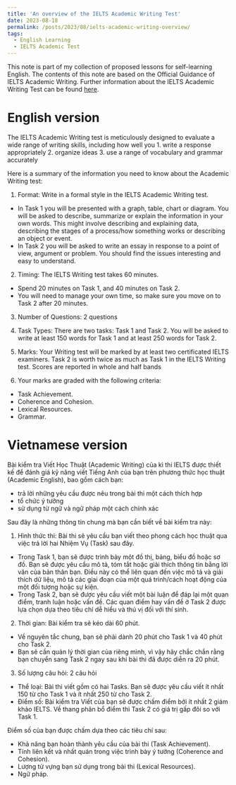 ```yaml
---
title: 'An overview of the IELTS Academic Writing Test'
date: 2023-08-18
permalink: /posts/2023/08/ielts-academic-writing-overview/
tags:
  - English Learning
  - IELTS Academic Test
---
```


This note is part of my collection of proposed lessons for self-learning English. The contents of this note are based on the Official Guidance of IELTS Academic Writing. Further information about the IELTS Academic Writing Test can be found [here](https://www.ielts.org/for-test-takers/test-format).


# English version 
The IELTS Academic Writing test is meticulously designed to evaluate a wide range of writing skills, including how well you
    1. write a response appropriately
    2. organize ideas
    3. use a range of vocabulary and grammar accurately

Here is a summary of the information you need to know about the Academic Writing test:
1. Format: Write in a formal style in the IELTS Academic Writing test.
  * In Task 1 you will be presented with a graph, table, chart or diagram. You will be asked to describe, summarize or explain the information in your own words. This might involve describing and explaining data, describing the stages of a process/how something works or describing an object or event. 
  * In Task 2 you will be asked to write an essay in response to a point of view, argument or problem. You should find the issues interesting and easy to understand.  
2. Timing: The IELTS Writing test takes 60 minutes. 
  * Spend 20 minutes on Task 1, and 40 minutes on Task 2. 
  * You will need to manage your own time, so make sure you move on to Task 2 after 20 minutes.
3. Number of Questions: 2 questions
4. Task Types: There are two tasks: Task 1 and Task 2. You will be asked to write at least 150 words for Task 1 and at least 250 words for Task 2.
5. Marks: Your Writing test will be marked by at least two certificated IELTS examiners. Task 2 is worth twice as much as Task 1 in the IELTS Writing test. Scores are reported in whole and half bands

3. Your marks are graded with the following criteria:
  * Task Achievement.
  * Coherence and Cohesion.
  * Lexical Resources.
  * Grammar.


# Vietnamese version 
Bài kiểm tra Viết Học Thuật (Academic Writing) của kì thi IELTS được thiết kế để đánh giá kỹ năng viết Tiếng Anh của bạn trên phương thức học thuật (Academic English), bao gồm cách bạn:
  * trả lời những yêu cầu được nêu trong bài thi một cách thích hợp
  * tổ chức ý tưởng
  * sử dụng từ ngữ và ngữ pháp một cách chính xác

Sau đây là những thông tin chung mà bạn cần biết về bài kiểm tra này:
1. Hình thức thi: Bài thi sẽ yêu cầu bạn viết theo phong cách học thuật qua việc trả lời hai Nhiệm Vụ (Task) sau đây.
  * Trong Task 1, bạn sẽ được trình bày một đồ thị, bảng, biểu đồ hoặc sơ đồ. Bạn sẽ được yêu cầu mô tả, tóm tắt hoặc giải thích thông tin bằng lời văn của bản thân bạn. Điều này có thể liên quan đến việc mô tả và giải thích dữ liệu, mô tả các giai đoạn của một quá trình/cách hoạt động của một đối tượng hoặc sự kiện.
  * Trong Task 2, bạn sẽ được yêu cầu viết một bài luận để đáp lại một quan điểm, tranh luận hoặc vấn đề. Các quan điểm hay vấn đề ở Task 2 được lựa chọn dựa theo tiêu chí dễ hiểu và thú vị đối với thí sinh.
2. Thời gian: Bài kiểm tra sẽ kéo dài 60 phút.
  * Về nguyên tắc chung, bạn sẽ phải dành 20 phút cho Task 1 và 40 phút cho Task 2.
  * Bạn sẽ cần quản lý thời gian của riêng mình, vì vậy hãy chắc chắn rằng bạn chuyển sang Task 2 ngay sau khi bài thi đã được diễn ra 20 phút.
3. Số lượng câu hỏi: 2 câu hỏi
  * Thể loại: Bài thi viết gồm có hai Tasks. Bạn sẽ được yêu cầu viết ít nhất 150 từ cho Task 1 và ít nhất 250 từ cho Task 2.
  * Điểm số: Bài kiểm tra Viết của bạn sẽ được chấm điểm bởi ít nhất 2 giám khảo IELTS. Về thang phân bổ điểm thì Task 2 có giá trị gấp đôi so với Task 1.

Điểm số của bạn được chấm dựa theo các tiêu chí sau:
  * Khả năng bạn hoàn thành yêu cầu của bài thi (Task Achievement).
  * Tính liên kết và nhất quán trong việc trình bày ý tưởng (Coherence and Cohesion).
  * Lượng từ vựng bạn sử dụng trong bài thi (Lexical Resources).
  * Ngữ pháp.